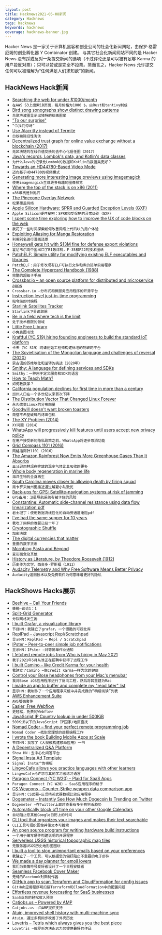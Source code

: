 ```yaml
---
layout: post
title: Hacknews2021-05-08新闻
category: Hacknews
tags: hacknews
keywords: hacknews
coverage: hacknews-banner.jpg
---
```


Hacker News 是一家关于计算机黑客和创业公司的社会化新闻网站，由保罗·格雷厄姆的创业孵化器 Y Combinator 创建。
与其它社会化新闻网站不同的是 Hacker News 没有踩或反对一条提交新闻的选项（不过评论还是可以被有足够 Karma 的用户投反对票）；只可以赞或是完全不投票。简而言之，Hacker News 允许提交任何可以被理解为“任何满足人们求知欲”的新闻。

## HackNews Hack新闻


- [Searching the web for under $1000/month](https://quickwit.io/blog/commoncrawl/)
- `在AWS S3上搜索1B页面，每月价格为1000 $，由Rust和tantivy制成`
- [Bird song sonographs show distinct drawing patterns](https://soundshader.github.io/hss/gallery/)
- `鸟歌声波图显示出独特的绘画图案`
- ["To our surprise"](https://scholar.google.com/scholar?q=%22to+our+surprise%22)
- `“令我们惊讶”`
- [Use Alacritty instead of Termite](https://github.com/thestinger/termite)
- `白蚁被陈旧性淘汰`
- [Decentralized trust graph for online value exchange without a blockchain (2017)](https://web.archive.org/web/20170722064044/https://settle.network/posts/intro/)
- `无区块链的在线价值交换的去中心化信任图（2017）`
- [Java's records, Lombok's data, and Kotlin's data classes](https://nipafx.dev/java-record-semantics/)
- `为什么Java的记录比Lombok的数据和Kotlin的数据类更好？`
- [Towards an HD44780-Based Video Mode](https://github.com/MisterHW/44780HD)
- `迈向基于HD44780的视频模式`
- [Generating more interesting image previews using imagemagick](https://ognjen.io/generating-more-interesting-image-previews-using-imagemagick/)
- `使用imagemagick生成更多有趣的图像预览`
- [Where the top of the stack is on x86 (2011)](https://eli.thegreenplace.net/2011/02/04/where-the-top-of-the-stack-is-on-x86/)
- `x86堆栈是钟乳石`
- [The Pinecone Overlay Network](https://matrix.org/blog/2021/05/06/introducing-the-pinecone-overlay-network)
- `松果覆盖网络`
- [Apple Silicon Hardware: SPRR and Guarded Exception Levels (GXF)](https://blog.svenpeter.dev/posts/m1_sprr_gxf/)
- `Apple Silicon硬件秘密：SPRR和受保护的异常级别（GXF）`
- [I spent some time exploring how to improve the UX of code blocks on the web](https://ped.ro/blog/code-blocks-but-better)
- `我花了一些时间探索如何改善网络上代码块的用户体验`
- [Exploiting Aliasing for Manga Restoration](https://github.com/msxie92/MangaRestoration)
- `利用别名进行漫画还原`
- [Honeywell gets hit with $13M fine for defense export violations](https://www.defensenews.com/industry/2021/05/04/honeywell-fined-13-million-for-defense-export-violations/)
- `霍尼韦尔向中国出口了B1轰炸机，F-35和F22的技术图纸`
- [PatchELF: Simple utility for modifying existing ELF executables and libraries](https://github.com/NixOS/patchelf)
- `PatchELF：用于修改现有ELF可执行文件和库的简单实用程序`
- [The Complete Hypercard Handbook (1988)](https://archive.org/details/The_Complete_HyperCard_Handbook/)
- `完整的超级卡手册`
- [Crossbar.io – an open source platform for distributed and microservice apps](https://crossbar.io/)
- `Crossbar.io –分布式和微服务应用程序的开源平台`
- [Instruction level just-in-time programming](https://blog.asrpo.com/jit_programming)
- `指令级即时编程`
- [Starlink Satellites Tracker](https://findstarlink.com)
- `Starlink卫星追踪器`
- [Be in a field where tech is the limit](https://mathiaskirkbonde.substack.com/p/be-in-a-field-where-tech-is-the-limit)
- `处于技术极限的领域`
- [Little Free Library](http://littlefreelibrary.org/)
- `小免费图书馆`
- [Kraftful (YC S19) hiring founding engineers to build the standard IoT platform](https://www.ycombinator.com/companies/kraftful/)
- `卡夫（YC S19）聘请创始工程师构建标准的物联网平台`
- [The Sovietisation of the Mongolian language and challenges of reversal (2020)](https://blogs.bl.uk/endangeredarchives/2020/11/whats-in-a-name-the-sovietisation-of-a-modern-mongolian-language.html)
- `蒙古语的苏维埃化和逆转的挑战（2020年）`
- [Smithy: A language for defining services and SDKs](https://awslabs.github.io/smithy/)
- `Smithy：一种用于定义服务和SDK的语言`
- [How to Teach Math?](https://rjlipton.wpcomstaging.com/2021/05/05/how-to-teach-math/)
- `如何教数学？`
- [California population declines for first time in more than a century](https://www.wsj.com/articles/california-population-declines-for-first-time-in-more-than-a-century-11620416887)
- `加州人口在一个多世纪以来首次下降`
- [The Distribution Vector That Changed Linux Forever](https://tedium.co/2021/05/07/linux-live-cd-history/)
- `永久改变Linux的分布向量`
- [Goodwill doesn't want broken toasters](https://www.npr.org/2021/05/06/993821945/goodwill-doesnt-want-your-broken-toaster)
- `商誉不希望破碎的烤面包机`
- [The XY Problem (2014)](https://xyproblem.info/)
- `XY问题（2014）`
- [WhatsApp will progressively kill features until users accept new privacy policy](https://www.androidpolice.com/2021/05/07/whatsapp-chickens-out-on-its-privacy-policy-deadline/)
- `在用户接受新的隐私政策之前，WhatsApp将逐步取消功能`
- [Grid Compass 1101 (2016)](https://oldcomputers.net/grid1101.html)
- `网格指南针1101（2016）`
- [The Amazon Rainforest Now Emits More Greenhouse Gases Than It Absorbs](https://www.smithsonianmag.com/smart-news/amazon-rainforest-now-emits-more-greenhouse-gases-it-absorbs-180977347/)
- `亚马逊雨林现在排放的温室气体比其吸收的更多`
- [Whole body regeneration in marine life](https://pubmed.ncbi.nlm.nih.gov/33937252/)
- `海洋生物的全身再生`
- [South Carolina moves closer to allowing death by firing squad](https://www.bbc.com/news/world-us-canada-57027628)
- `南卡罗来纳州更接近通过解雇小队致死`
- [Back-ups for GPS: Satellite-navigation systems at risk of jamming](https://www.economist.com/science-and-technology/2021/05/06/satellite-navigation-systems-such-as-gps-are-at-risk-of-jamming)
- `GPS备用：卫星导航系统有被卡住的风险`
- [Constantine: Automatic side-channel resistance using data flow linearization pdf](https://download.vusec.net/papers/constantine_ccs21.pdf)
- `君士坦丁：使用数据流线性化的自动旁通道电阻pdf`
- [I’ve had the same supper for 10 years](https://www.theguardian.com/lifeandstyle/2021/apr/16/experience-ive-had-the-same-supper-for-10-years)
- `我吃了同样的晚餐已经十年了`
- [Cryptographic Shuffle](https://www.brainonfire.net/blog/2021/05/06/cryptographic-shuffle/)
- `加密洗牌`
- [The digital currencies that matter](https://www.economist.com/leaders/2021/05/08/the-digital-currencies-that-matter)
- `重要的数字货币`
- [Morphing Pasta and Beyond](https://www.morphingmatter.cs.cmu.edu/projects/morphing-pasta-and-beyond)
- `变形面食及其他`
- [History as Literature, by Theodore Roosevelt (1912)](https://www.historians.org/about-aha-and-membership/aha-history-and-archives/presidential-addresses/theodore-roosevelt)
- `历史作为文学，西奥多·罗斯福（1912）`
- [Audacity Telemetry and Why Free Software Means Better Privacy](https://puri.sm/posts/audacity-telemetry-and-why-free-software-means-better-privacy/)
- `Audacity遥测技术以及免费软件为何意味着更好的隐私`


## HackShows Hacks展示

- [ Beehive – Call Your Friends](https://www.askbeehive.com/)
- `蜂箱–谈论1：1`
- [ Split-Grid Generator](https://split.js.org/#/split-grid)
- `分裂网格发生器`
- [ I built Grafar, a visualization library](https://thoughtspile.github.io/grafar?new)
- `节目HN：我建立了grafar，一个很酷的可视化库`
- [ ReplPad – Javascript Repl/Scratchpad](https://replpad.com/)
- `显示HN：ReplPad – Repl / Scratchpad`
- [ IPster – Peer-to-peer simple job notifications](https://ipster.io/)
- `显示HN：IPster –对等简单作业通知`
- [ I fetched remote jobs from Who is hiring in May 2021](https://remotehunt.com/hacker-news/remote-jobs)
- `我于2021年5月从谁正在招聘中获得了远程工作`
- [ I built Camino – like Credit Karma for your health](http://caminohealthapp.com)
- `我建立了Camino –像Credit Karma一样为您的健康`
- [ Control your Bose headphones from your Mac's menubar](https://boze.app)
- `我对Bose iOS应用程序进行了反向工程，然后将其重建为Mac`
- [ I made an app to buffer and complete my "read later" list](https://closetab.email/inbox)
- `显示HN：我制作了一个应用程序来缓冲并完成我的“稍后阅读”列表`
- [ AWS Enhancement Suite](https://chrome.google.com/webstore/detail/deref-%E2%80%94-aws-enhancement-s/nankdihhphnhbfhhcpncdfofgfdbfpmo)
- `AWS增强套件`
- [ Easier, Free Webflow](https://aspect.app?source=yc)
- `更轻松，免费的Webflow`
- [ JavaScript IP Country lookup in under 500KiB](https://www.npmjs.com/package/ip3country)
- `500KiB以下的JavaScript IP国家/地区查找`
- [ Nomad Coder – find your perfect remote programming job](https://nomadcoder.work/)
- `Nomad Coder –找到您理想的远程编程工作`
- [ I wrote the book Building Mobile Apps at Scale](http://mobileatscale.com/)
- `节目HN：我写了《大规模构建移动应用》一书`
- [ A Decentralized Q&A Platform](https://musing.io)
- `Show HN：去中心化问答平台`
- [ Signal Insta Ad Template](https://tacix.at/experiments/signal.html)
- `Signal Insta广告模板`
- [ LingvoCafe allows you practice languages with other learners](https://www.lingvo.cafe/)
- `LingvoCafe允许您与其他学习者练习语言`
- [ Paragon Connect (YC W20) – Plaid for SaaS Apps](item?id=27050798)
- `Paragon Connect（YC W20）– SaaS应用程序的格子`
- [ CS Weapons – Counter-Strike weapon data comparison app](https://www.csweapons.com)
- `显示HN：CS武器–反恐精英武器数据比较应用程序`
- [ Dogemeter – Instantly See How Much Dogecoin Is Trending on Twitter](https://dogemeter.netlify.app/)
- `Dogemeter –在Twitter上即时查看有多少狗狗币趋势`
- [ Automatically block off time on your other Google Calendars](https://calendarpush.com/)
- `自动阻止您其他Google日历上的时间`
- [ CLI tool that organizes your images and makes their text searchable](https://www.npmjs.com/package/cluttr)
- `CLI工具可组织图像并使文本可搜索`
- [ An open source program for writing hardware build instructions](https://gitbuilding.io/)
- `一个用于编写硬件构建说明的开源程序`
- [ Serverless USGS historical topographic map tiles](https://kylebarron.dev/usgs-topo-mosaic)
- `无服务器USGS历史地形图图块`
- [ I built a tool to stop unimportant emails based on your preferences](https://www.inmoat.com/)
- `我建立了一个工具，可以根据您的偏好阻止不重要的电子邮件`
- [ We made a day planner for emoji lovers](https://apps.apple.com/in/app/notmoji/id1557831831)
- `我们为表情符号爱好者设计了一个日程安排者`
- [ Seamless Facebook Cover Maker](https://quotescover.com/tools/facebook-cover-photo-maker)
- `无缝的Facebook封面制作器`
- [ GitHub app to scan Terraform and CloudFormation for config issues](https://github.com/apps/iacbot)
- `GitHub应用程序可扫描Terraform和CloudFormation中的配置问题`
- [ Effortless revenue forecasting for SaaS businesses](https://saascast.io)
- `SaaS业务的轻松收入预测`
- [ Catjobs.us – Powered by AMP](https://catjobs.us/)
- `Catjobs.us –由AMP提供支持`
- [ Atuin, improved shell history with multi-machine sync](https://github.com/ellie/atuin)
- `Atuin，通过多机同步改善了外壳历史`
- [ Lovetris – Tetris which always gives you the best piece](https://unrealwill.github.io/lovetris/)
- `Lovetris –俄罗斯方块永远为您提供最好的作品`

